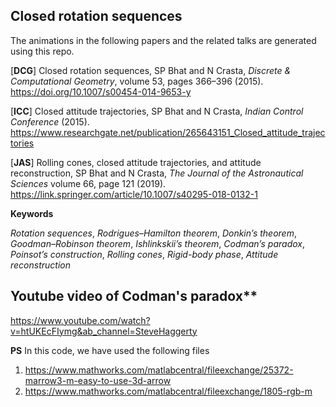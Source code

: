 ## Closed rotation sequences

The animations in the following papers and the related talks are generated using this repo.

[**DCG**] Closed rotation sequences, SP Bhat and N Crasta, *Discrete & Computational Geometry*, volume 53, pages 366–396 (2015). https://doi.org/10.1007/s00454-014-9653-y

[**ICC**] Closed attitude trajectories, SP Bhat and N Crasta, *Indian Control Conference* (2015). https://www.researchgate.net/publication/265643151_Closed_attitude_trajectories

[**JAS**] Rolling cones, closed attitude trajectories, and attitude reconstruction, SP Bhat and N Crasta, *The Journal of the Astronautical Sciences* volume 66, page 121 (2019). https://link.springer.com/article/10.1007/s40295-018-0132-1


**Keywords**

*Rotation sequences*, *Rodrigues–Hamilton theorem*, *Donkin’s theorem*, *Goodman–Robinson theorem*, *Ishlinkskii’s theorem*, *Codman’s paradox*, *Poinsot’s construction*, *Rolling cones*, *Rigid-body phase*, *Attitude reconstruction*

## Youtube video of Codman's paradox**

https://www.youtube.com/watch?v=htUKEcFIymg&ab_channel=SteveHaggerty

**PS**
In this code, we have used the following files
1. https://www.mathworks.com/matlabcentral/fileexchange/25372-marrow3-m-easy-to-use-3d-arrow
2. https://www.mathworks.com/matlabcentral/fileexchange/1805-rgb-m


